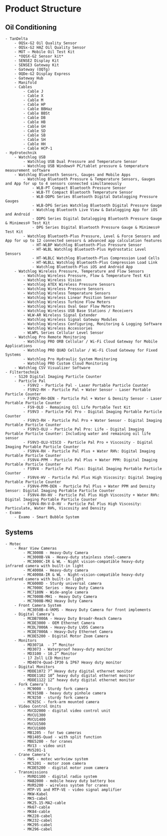 # Product Structure

## Oil Conditioning

    - TanDelta
        - OQSx-G2 Oil Quality Sensor
        - OQSx-G2 HAZ Oil Quality Sensor
        - MOT – Mobile Oil Test Kit
        - *OQSX-G2 Sensor kit*
        - SENSE2 Display Kit
        - SENSE3 Gateway Kit
        - Gateway (OQTg)
        - OQDe-G2 Display Express
        - Gateway Hub
        - Manifold
        - Cables
            - Cable J
            - Cable X
            - Cable M
            - Cable HP
            - Cable BBHaz
            - Cable BBSt
            - Cable DB
            - Cable HB
            - Cable GH
            - Cable SD
            - Cable SB
            - Cable SH
            - Cable HH
            - Cable HCP-1
    - Hydrotechnik
        - Watchlog USB
            - Watchlog USB Dual Pressure and Temperature Sensor
            - Watchlog USB Windows® PC/tablet pressure & temperature measurement software
        - Watchlog Bluetooth Sensors, Gauges and Mobile Apps
            - Watchlog Bluetooth Pressure & Temperature Sensors, Gauges and App for up to 4 sensors connected simultaneously
                - WLB-PT Compact Bluetooth Pressure Sensor
                - WLB-TT Compact Bluetooth Temperature Sensor
                - WLB-DDPG Series Bluetooth Digital Datalogging Pressure Gauges
                - WLB-DPG Series Watchlog Bluetooth Digital Pressure Gauge
                - Watchlog Bluetooth Live View & Datalogging App for iOS and Android
                - DDPG Series Digital Datalogging Bluetooth Pressure Gauge & Minimess® Test Kit
                - DPG Series Digital Bluetooth Pressure Gauge & Minimess® Test Kit
            - Watchlog Bluetooth-Plus Pressure, Level & Force Sensors and App for up to 12 connected sensors & advanced app calculation features
                - HT-WLBP Watchlog Bluetooth-Plus Pressure Sensor
                - HT-WLBL Watchlog Bluetooth-Plus Hydrostatic Level Sensors
                - HT-WLBLC Watchlog Bluetooth-Plus Compression Load Cells
                - HT-WLBLL Watchlog Bluetooth-Plus Compression Load Link
                - Watchlog Bluetooth-Plus iOS and Android App
        - Watchlog Wireless Pressure, Temperature and Flow Sensors
            - Watchlog Wireless Pressure, Flow & Temperature Test Kit
            - Watchlog Wireless Vision
            - Watchlog ATEX Wireless Pressure Sensors
            - Watchlog Wireless Pressure Sensors
            - Watchlog Wireless Temperature Sensors
            - Watchlog Wireless Linear Position Sensor
            - Watchlog Wireless Turbine Flow Meters
            - Watchlog Wireless Oval Gear Flow Meters
            - Watchlog Wireless USB Base Stations / Receivers
            - WLW-AR Wireless Signal Extender
            - Watchlog Wireless Signal Gateway Modules
            - Watchlog Wireless Configuring, Monitoring & Logging Software
            - Watchlog Wireless Accessories
            - WLWPL Series Cellular Level Sensor
        - Watchlog Pro Remote Monitoring
            - Watchlog PRO ORB Cellular / Wi-Fi Cloud Gateway for Mobile Applications
            - Watchlog PRO QUAD Cellular / Wi-Fi Cloud Gateway for Fixed Systems
            - Watchlog Pro Hydraulic System Monitoring
            - Watchlog PRO Custom Cloud Monitoring
        - Watchlog CSV Visualizer Software
    - Filtertechnik
        - S120 Digital Imaging Particle Counter
        - Particle Pal
            - FS9V2 - Particle Pal - Laser Portable Particle Counter
            - FS9V2-RH - Particle Pal + Water Sensor - Laser Portable Particle Counter
            - FS9V2-RH-DEN - Particle Pal + Water & Density Sensor - Laser Portable Particle Counter
            - FS9-OLO - Remaining Oil Life Portable Test Kit
            - FS9V3 - Particle Pal Pro - Digital Imaging Portable Particle Counter
            - FS9V3-RH - Particle Pal Pro + Water Sensor - Digital Imaging Portable Particle Counter
            - FS9V3-OLU - Particle Pal Pro: Life - Digital Imaging Portable Particle Counter: Including water and remaining oil life sensor
            - FS9V3-OLU-VISCO - Particle Pal Pro + Viscosity - Digital Imaging Portable Particle Counter
            - FS9V4-RH - Particle Pal Plus + Water RH%: Digital Imaging Portable Particle Counter
            - FS9V4-PPM - Particle Pal Plus + Water PPM: Digital Imaging Portable Particle Counter
            - FS9V4 - Particle Pal Plus: Digital Imaging Portable Particle Counter
            - FS9V4-HV - Particle Pal Plus High Viscosity: Digital Imaging Portable Particle Counter
            - FS9V4-PPM-DEN - Particle Pal Plus + Water PPM and Density Sensor: Digital Imaging Portable Particle Counter
            - FS9V4-RH-HV - Particle Pal Plus High Viscosity + Water RH%: Digital Imaging Portable Particle Counter
            - FS9V4-RH-V-D-HV - Particle Pal Plus High Viscosity: Particulate, Water RH%, Viscosity and Density
    - Evamo
        - Evamo - Smart Bubble System

## Systems

    - Motec
        - Rear View Cameras
            - MC3000B - Heavy-Duty Camera
            - MC3000B-VA - Heavy-duty stainless steel-camera
            - MC3000C-IR & WL - Night vision-compatible heavy-duty infrared camera with built-in light
            - MC4000A - Heavy-duty camera
            - MC4000A-IR & WL - Night-vision-compatible heavy-duty infrared camera with built-in light
            - MC6000D - Sturdy universal camera
            - MC7000C Series - Heavy Duty Camera
            - MC7180N - Wide-angle camera
            - MC7000B-MH1 - Heavy Duty Camera
            - MC7000B-MH2 Heavy Duty Camera
        - Front Camera System
            - MC3050B-4-VKMS - Heavy Duty Camera for front implements
        - Digital Camera’s
            - MCDB7000A - Heavy Duty Broadr-Reach Camera
            - MCDE3000 - OEM Ethernet Camera
            - MCDL7000A - Heavy-Duty LVDS Camera
            - MCDE7000A - Heavy-Duty Ethernet Camera
            - MCDE5200 - Digital Motor Zoom Camera
        - Monitors
            - MD3071A  - 7” Monitor
            - MD3073 - Waterproof heavy-duty monitor
            - MD3100 - 10.2” Monitor
            - 17 Zoll LCD Monitor
            - MD4074-Quad-IP30 & IP67 Heavy duty monitor
        - Digital Monitors
            - MDDE1072 7” Heavy duty digital ethernet monitor
            - MDDE1102 10” heavy duty digital ethernet monitor
            - MDDE1122 12” heavy duty digital ethernet monitor
        - Fork Camera’s
            - MC9000 - Sturdy fork camera
            - MC9150B - heavy duty pinhole camera
            - MC9250 - sturdy fork camera
            - MC925C - fork-arm mounted camera
        - Video Control Units
            - MVCD2000 - digital video control unit
            - MVCU1300
            - MVCU1400
            - MVCU1500
            - MVCU1600
            - MB1205 - for two cameras
            - MB1405-Quad - with split function
            - MBE5200 - for cranes
            - MV13 - video unit
            - MV5201-1
        - Crane Camera’s
            - MWS - motec workview system
            - MC5201 - motor zoom camera
            - MCDE5200 - digital motor zoom camera
        - Transmissions
            - MVRD1100 - digital radio system
            - MAB2000 - mobile heavy duty battery box
            - MVR5200 - wireless system for cranes
            - MTP-VS and MTP-VE - video signal amplifier
            - MKW-Kabel
            - MK5-cabel
            - MK25.15-MA2-cable
            - Mk67-cable
            - MK84-cable
            - MK228-cabel
            - MK232-cabel
            - MK295-cabel
            - MK296-cabel
